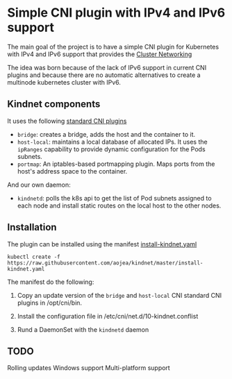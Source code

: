 # Simple CNI plugin with IPv4 and IPv6 support

The main goal of the project is to have a simple CNI plugin for Kubernetes with
IPv4 and IPv6 support that provides the [Cluster
Networking](https://kubernetes.io/docs/concepts/cluster-administration/networking/)

The idea was born because of the lack of IPv6 support in current CNI plugins
and because there are no automatic alternatives to create a multinode kubernetes
cluster with IPv6.

## Kindnet components

It uses the following [standard CNI
plugins](https://github.com/containernetworking/plugins)

* `bridge`: creates a bridge, adds the host and the container to it.
* `host-local`: maintains a local database of allocated IPs. It uses the
  `ipRanges` capability to provide dynamic configuration for the Pods subnets.
* `portmap`: An iptables-based portmapping plugin. Maps ports from the host's
  address space to the container.

And our own daemon:

* `kindnetd`:  polls the k8s api to get the list of Pod subnets assigned to 
each node and install static routes on the local host to the other nodes.

## Installation

The plugin can be installed using the manifest [install-kindnet.yaml](install-kindnet.yaml)

`kubectl create -f
https://raw.githubusercontent.com/aojea/kindnet/master/install-kindnet.yaml`

The manifest do the following:

1. Copy an update version of the `bridge` and `host-local` CNI standard CNI
plugins in /opt/cni/bin.

2. Install the configuration file in /etc/cni/net.d/10-kindnet.conflist

3. Rund a DaemonSet with the `kindnetd` daemon


## TODO

Rolling updates
Windows support
Multi-platform support


